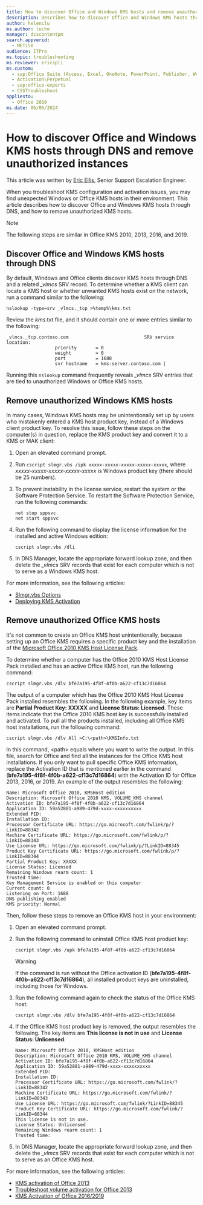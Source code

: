 ```yaml
---
title: How to discover Office and Windows KMS hosts and remove unauthorized instances
description: Describes how to discover Office and Windows KMS hosts through DNS, and how to remove unauthorized KMS hosts.
author: helenclu
ms.author: luche
manager: dcscontentpm
search.appverid: 
  - MET150
audience: ITPro
ms.topic: troubleshooting
ms.reviewer: ericspli
ms.custom: 
  - sap:Office Suite (Access, Excel, OneNote, PowerPoint, Publisher, Word, Visio)\Installation, Update, Deployment,  Activation
  - Activation\Perpetual
  - sap:office-experts
  - CSSTroubleshoot
appliesto: 
  - Office 2010
ms.date: 06/06/2024
---
```


# How to discover Office and Windows KMS hosts through DNS and remove unauthorized instances

This article was written by [Eric Ellis](https://social.technet.microsoft.com/profile/Eric+Ellis+%5BMSFT%5D), Senior Support Escalation Engineer.

When you troubleshoot KMS configuration and activation issues, you may find unexpected Windows or Office KMS hosts in their environment. This article describes how to discover Office and Windows KMS hosts through DNS, and how to remove unauthorized KMS hosts.

> [!NOTE]
> The following steps are similar in Office KMS 2010, 2013, 2016, and 2019.

## Discover Office and Windows KMS hosts through DNS

By default, Windows and Office clients discover KMS hosts through DNS and a related *_vlmcs* SRV record. To determine whether a KMS client can locate a KMS host or whether unwanted KMS hosts exist on the network, run a command similar to the following:

`nslookup -type=srv _vlmcs._tcp >%temp%\kms.txt`

Review the *kms*.txt file, and it should contain one or more entries similar to the following:

```output
_vlmcs._tcp.contoso.com                            SRV service location:
                  priority       = 0
                  weight         = 0
                  port           = 1688
                  svr hostname   = kms-server.contoso.com |
```

Running this `nslookup` command frequently reveals *_vlmcs* SRV entries that are tied to unauthorized Windows or Office KMS hosts.

## Remove unauthorized Windows KMS hosts

In many cases, Windows KMS hosts may be unintentionally set up by users who mistakenly entered a KMS host product key, instead of a Windows client product key. To resolve this issue, follow these steps on the computer(s) in question, replace the KMS product key and convert it to a KMS or MAK client:

1. Open an elevated command prompt.
1. Run `cscript slmgr.vbs /ipk xxxxx-xxxxx-xxxxx-xxxxx-xxxxx`, where *xxxxx-xxxxx-xxxxx-xxxxx-xxxxx* is Windows product key (there should be 25 numbers).
1. To prevent instability in the license service, restart the system or the Software Protection Service. To restart the Software Protection Service, run the following commands:

   ```console
   net stop sppsvc
   net start sppsvc
   ```

1. Run the following command to display the license information for the installed and active Windows edition:

   `cscript slmgr.vbs /dli`

1. In DNS Manager, locate the appropriate forward lookup zone, and then delete the *_vlmcs* SRV records that exist for each computer which is not to serve as a Windows KMS host.

For more information, see the following articles:

- [Slmgr.vbs Options](https://technet.microsoft.com/library/ff793433.aspx)
- [Deploying KMS Activation](https://technet.microsoft.com/library/ff793409.aspx)

## Remove unauthorized Office KMS hosts

It's not common to create an Office KMS host unintentionally, because setting up an Office KMS requires a specific product key and the installation of the [Microsoft Office 2010 KMS Host License Pack](https://www.microsoft.com/download/details.aspx?id=25095).

To determine whether a computer has the Office 2010 KMS Host License Pack installed and has an active Office KMS host, run the following command:

`cscript slmgr.vbs /dlv bfe7a195-4f8f-4f0b-a622-cf13c7d16864`

The output of a computer which has the Office 2010 KMS Host License Pack installed resembles the following. In the following example, key items are **Partial Product Key: XXXXX** and **License Status: Licensed**. These items indicate that the Office 2010 KMS host key is successfully installed and activated. To pull all the products installed, including all Office KMS host installations, run the following command:

`cscript slmgr.vbs /dlv All >C:\<path>\KMSInfo.txt`

In this command, \<path> equals where you want to write the output. In this file, search for Office and find all the instances for the Office KMS host installations. If you only want to pull specific Office KMS information, replace the Activation ID that is mentioned earlier in the command (**bfe7a195-4f8f-4f0b-a622-cf13c7d16864**) with the Activation ID for Office 2013, 2016, or 2019. An example of the output resembles the following:

```output
Name: Microsoft Office 2010, KMSHost edition
Description: Microsoft Office 2010 KMS, VOLUME_KMS channel
Activation ID: bfe7a195-4f8f-4f0b-a622-cf13c7d16864
Application ID: 59a52881-a989-479d-xxxx-xxxxxxxxxx
Extended PID: 
Installation ID: 
Processor Certificate URL: https://go.microsoft.com/fwlink/p/?LinkID=88342
Machine Certificate URL: https://go.microsoft.com/fwlink/p/?LinkID=88343
Use License URL: https://go.microsoft.com/fwlink/p/?LinkID=88345
Product Key Certificate URL: https://go.microsoft.com/fwlink/p/?LinkID=88344
Partial Product Key: XXXXX
License Status: Licensed
Remaining Windows rearm count: 1
Trusted time:
Key Management Service is enabled on this computer
Current count: 0
Listening on Port: 1688
DNS publishing enabled
KMS priority: Normal
```

Then, follow these steps to remove an Office KMS host in your environment:

1. Open an elevated command prompt.
1. Run the following command to uninstall Office KMS host product key:

   `cscript slmgr.vbs /upk bfe7a195-4f8f-4f0b-a622-cf13c7d16864`

   > [!WARNING]
   > If the command is run without the Office activation ID (**bfe7a195-4f8f-4f0b-a622-cf13c7d16864**), all installed product keys are uninstalled, including those for Windows.

1. Run the following command again to check the status of the Office KMS host:

   `cscript slmgr.vbs /dlv bfe7a195-4f8f-4f0b-a622-cf13c7d16864`

1. If the Office KMS host product key is removed, the output resembles the following. The key items are **This license is not in use** and **License Status: Unlicensed**.

   ```output
   Name: Microsoft Office 2010, KMSHost edition
   Description: Microsoft Office 2010 KMS, VOLUME_KMS channel
   Activation ID: bfe7a195-4f8f-4f0b-a622-cf13c7d16864
   Application ID: 59a52881-a989-479d-xxxx-xxxxxxxxxx
   Extended PID: 
   Installation ID: 
   Processor Certificate URL: https://go.microsoft.com/fwlink/?LinkID=88342
   Machine Certificate URL: https://go.microsoft.com/fwlink/?LinkID=88343
   Use License URL: https://go.microsoft.com/fwlink/?LinkID=88345
   Product Key Certificate URL: https://go.microsoft.com/fwlink/?LinkID=88344
   This license is not in use.
   License Status: Unlicensed
   Remaining Windows rearm count: 1
   Trusted time: 
   ```

1. In DNS Manager, locate the appropriate forward lookup zone, and then delete the *_vlmcs* SRV records that exist for each computer which is not to serve as an Office KMS host.

For more information, see the following articles:

- [KMS activation of Office 2013](https://technet.microsoft.com/library/ee624357.aspx)
- [Troubleshoot volume activation for Office 2013](https://technet.microsoft.com/library/ee624355.aspx)
- [KMS Activation of Office 2016/2019](/deployoffice/vlactivation/activate-office-by-using-kms)
